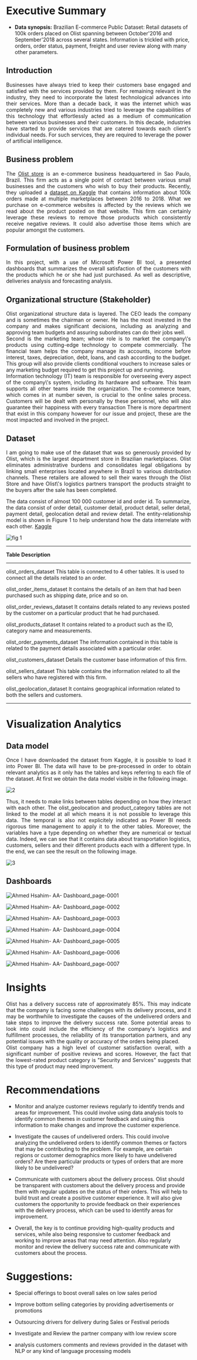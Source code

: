 # Executive Summary

-   **Data synopsis:** Brazilian E-commerce Public Dataset: Retail
    datasets of 100k orders placed on Olist spanning between
    October'2016 and September'2018 across several states. Information
    is trickled with price, orders, order status, payment, freight and
    user review along with many other parameters.

## Introduction

<div align="justify">
    Businesses have always tried to keep their customers base engaged and
satisfied with the services provided by them. For remaining relevant in
the industry, they need to incorporate the latest technological advances
into their services. More than a decade back, it was the internet which
was completely new and various industries tried to leverage the
capabilities of this technology that effortlessly acted as a medium of
communication between various businesses and their customers. In this
decade, industries have started to provide services that are catered
towards each client's individual needs. For such services, they are
required to leverage the power of artificial intelligence.
    </div>

## **Business problem**
<p align="justify">
The <a href="https://www.olist.com/pt-br">Olist store</a> is an e-commerce business headquartered in Sao Paulo,
Brazil. This firm acts as a single point of contact between various
small businesses and the customers who wish to buy their products.
Recently, they uploaded a <a href="https://www.kaggle.com/olistbr/brazilian-ecommerce">dataset on Kaggle</a> that
contains information about 100k orders made at multiple marketplaces
between 2016 to 2018. What we purchase on e-commerce websites is
affected by the reviews which we read about the product posted on that
website. This firm can certainly leverage these reviews to remove those
products which consistently receive negative reviews. It could also
advertise those items which are popular amongst the customers.
</p>

## **Formulation of business problem**

<div align="justify">
    In this project, with a use of Microsoft Power BI
tool, a presented dashboards that summarizes the overall satisfaction of
the customers with the products which he or she had just purchased. As
well as descriptive, deliveries analysis and forecasting analysis.
    </div>

## Organizational structure (Stakeholder)

<div align="justify">
    Olist organizational structure data is layered. The CEO leads the
company and is sometimes the chairman or owner. He has the most invested
in the company and makes significant decisions, including as analyzing
and approving team budgets and assuring subordinates can do their jobs
well.
    </div>

<div align="justify">
Second is the marketing team; whose role is to market the company\'s
products using cutting-edge technology to compete commercially. The
financial team helps the company manage its accounts, income before
interest, taxes, depreciation, debt, loans, and cash according to the
budget. This group will also provide clients conditional vouchers to
increase sales or any marketing budget required to get this project up
and running.
    </div>

<div align="justify">
Information technology (IT) team is responsible for overseeing every
aspect of the company\'s system, including its hardware and software.
This team supports all other teams inside the organization. The
e-commerce team, which comes in at number seven, is crucial to the
online sales process. Customers will be dealt with personally by these
personnel, who will also guarantee their happiness with every
transaction There is more department that exist in this company however
for our issue and project, these are the most impacted and involved in
the project.
    </div>

## Dataset 

<div align="justify">
I am going to make use of the dataset that was so generously provided by
Olist, which is the largest department store in Brazilian marketplaces.
Olist eliminates administrative burdens and consolidates legal
obligations by linking small enterprises located anywhere in Brazil to
various distribution channels. These retailers are allowed to sell their
wares through the Olist Store and have Olist\'s logistics partners
transport the products straight to the buyers after the sale has been
completed.
    </div>

<p align="justify">
The data consist of almost 100 000 customer id and order id. To
summarize, the data consist of order detail, customer detail, product
detail, seller detail, payment detail, geolocation detail and review
detail. The entity-relationship model is shown in Figure 1 to help
understand how the data interrelate with each other.
<a href="https://www.kaggle.com/datasets/olistbr/brazilian-ecommerce">Kaggle</a>
</p>
  
  
![fig 1](https://user-images.githubusercontent.com/126220185/221439446-fcbbe806-e0d4-46cd-a6f9-3d8b4b9c7df8.png)



  ---------------------------------------------------------------------------
  **Table**                      **Description**
  ------------------------------ --------------------------------------------
  olist_orders_dataset           This table is connected to 4 other tables.
                                 It is used to connect all the details
                                 related to an order.

  olist_order_items_dataset      It contains the details of an item that had
                                 been purchased such as shipping date, price
                                 and so on.

  olist_order_reviews_dataset    It contains details related to any reviews
                                 posted by the customer on a particular
                                 product that he had purchased.

  olist_products_dataset         It contains related to a product such as the
                                 ID, category name and measurements.

  olist_order_payments_dataset   The information contained in this table is
                                 related to the payment details associated
                                 with a particular order.

  olist_customers_dataset        Details the customer base information of
                                 this firm.

  olist_sellers_dataset          This table contains the information related
                                 to all the sellers who have registered with
                                 this firm.

  olist_geolocation_dataset      It contains geographical information related
                                 to both the sellers and customers.
                                 
  ---------------------------------------------------------------------------

# Visualization Analytics

## Data model

<div align="justify">
Once I have downloaded the dataset from
Kaggle, it is possible to load it into Power BI. The data will have to
be pre-processed in order to obtain relevant analytics as it only has
the tables and keys referring to each file of the dataset. At first we
obtain the data model visible in the following image.
    </div>
 
 
![2](https://user-images.githubusercontent.com/126220185/221439638-d6a8a3e3-02f6-4f0e-8bc9-344a21846486.png)


<div align="justify">
Thus, it needs to make links between tables depending on how they
interact with each other. The olist_geolocation and product_category
tables are not linked to the model at all which means it is not possible
to leverage this data. The temporal is also not explicitely indicated as
Power BI needs rigorous time management to apply it to the other tables.
Moreover, the variables have a type depending on whether they are
numerical or textual data. Indeed, we can see that it contains data
about transportation logistics, customers, sellers and their different
products each with a different type. In the end, we can see the result
on the following image.
    </div>

  
  
![3](https://user-images.githubusercontent.com/126220185/221441944-c258dffe-c8d3-4511-8763-4d297ed9ad52.png)
 

## Dashboards


![Ahmed Hsahim- AA- Dashboard_page-0001](https://user-images.githubusercontent.com/126220185/221442502-e783c985-dc70-4222-966b-40eed984f45d.jpg)


![Ahmed Hsahim- AA- Dashboard_page-0002](https://user-images.githubusercontent.com/126220185/221442503-19e32d21-40a5-4428-b2bb-7e0c517f90cc.jpg)


![Ahmed Hsahim- AA- Dashboard_page-0003](https://user-images.githubusercontent.com/126220185/221442504-67d7cedc-debb-423e-9e06-e5c71b0aee07.jpg)


![Ahmed Hsahim- AA- Dashboard_page-0004](https://user-images.githubusercontent.com/126220185/221442506-91171d8d-9d3c-4384-95cb-9bbb1674ce2d.jpg)


![Ahmed Hsahim- AA- Dashboard_page-0005](https://user-images.githubusercontent.com/126220185/221442494-391dd4bb-f863-43f1-a93d-9dea79774c8d.jpg)


![Ahmed Hsahim- AA- Dashboard_page-0006](https://user-images.githubusercontent.com/126220185/221442498-14cb0553-b86b-45a1-8815-10b72a7b98bb.jpg)


![Ahmed Hsahim- AA- Dashboard_page-0007](https://user-images.githubusercontent.com/126220185/221442501-7b1653a9-0d14-4fe4-8bbc-6467e553e30e.jpg)


# Insights

<div align="justify">
    Olist has a delivery success rate of approximately 85%. This may
indicate that the company is facing some challenges with its delivery
process, and it may be worthwhile to investigate the causes of the
undelivered orders and take steps to improve the delivery success rate.
Some potential areas to look into could include the efficiency of the
company's logistics and fulfillment processes, the reliability of its
transportation partners, and any potential issues with the quality or
accuracy of the orders being placed.
    </div>
 

<div align="justify">
    Olist company has a high level of customer satisfaction overall, with a
significant number of positive reviews and scores. However, the fact
that the lowest-rated product category is "Security and Services"
suggests that this type of product may need improvement.
    </div>

# Recommendations


-   Monitor and analyze customer reviews regularly to identify trends
    and areas for improvement. This could involve using data analysis
    tools to identify common themes in customer feedback and using this
    information to make changes and improve the customer experience.


-   Investigate the causes of undelivered orders. This could involve
    analyzing the undelivered orders to identify common themes or
    factors that may be contributing to the problem. For example, are
    certain regions or customer demographics more likely to have
    undelivered orders? Are there particular products or types of orders
    that are more likely to be undelivered? 


-   Communicate with customers about the delivery process. Olist should
    be transparent with customers about the delivery process and provide
    them with regular updates on the status of their orders. This will
    help to build trust and create a positive customer experience. It
    will also give customers the opportunity to provide feedback on
    their experiences with the delivery process, which can be used to
    identify areas for improvement.


-   Overall, the key is to continue providing high-quality products and
    services, while also being responsive to customer feedback and
    working to improve areas that may need attention. Also regularly
    monitor and review the delivery success rate and communicate with
    customers about the process.

# Suggestions:

-   Special offerings to boost overall sales on low sales period 

-   Improve bottom selling categories by providing advertisements or promotions

-   Outsourcing drivers for delivery during Sales or Festival periods

-   Investigate and Review the partner company with low review score

-   analysis customers comments and reviews provided in the dataset with NLP or
    any kind of language processing models
